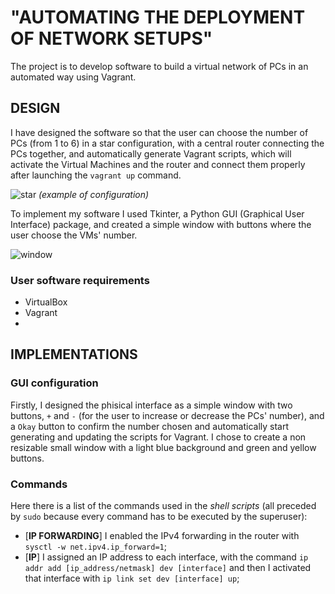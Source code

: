 # "AUTOMATING THE DEPLOYMENT OF NETWORK SETUPS"
The project is to develop software to build a virtual network of PCs in an automated way using Vagrant.
## DESIGN
I have designed the software so that the user can choose the number of PCs (from 1 to 6) in a star configuration, with a central router connecting the PCs together, and automatically generate Vagrant scripts, which will activate the Virtual Machines and the router and connect them properly after launching the `vagrant up` command.

![star](https://user-images.githubusercontent.com/89995099/170241546-8de5decb-9faa-49d7-8b0e-7799285b0b9f.jpg) *(example of configuration)*

To implement my software I used Tkinter, a Python GUI (Graphical User Interface) package, and created a simple window with buttons where the user choose the VMs' number.

![window](https://user-images.githubusercontent.com/89995099/170240351-e746dead-76fe-4ca5-9e28-224fdc71b762.png)

### User software requirements
- VirtualBox 
- Vagrant
- 

## IMPLEMENTATIONS
### GUI configuration
Firstly, I designed the phisical interface as a simple window with two buttons, `+` and `-` (for the user to increase or decrease the PCs' number), and a `Okay` button to confirm the number chosen and automatically start generating and updating the scripts for Vagrant. 
I chose to create a non resizable small window with a light blue background and green and yellow buttons.  



### Commands 
Here there is a list of the commands used in the *shell scripts* (all preceded by `sudo` because every command has to be executed by the superuser):
- [**IP FORWARDING**] I enabled the IPv4 forwarding in the router with `sysctl -w net.ipv4.ip_forward=1`;
- [**IP**] I assigned an IP address to each interface, with the command `ip addr add [ip_address/netmask] dev [interface]` and then I activated that interface with `ip link set dev [interface] up`;
